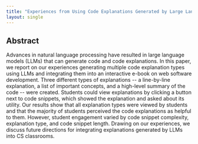 ```yaml
---
title: "Experiences from Using Code Explanations Generated by Large Language Models in a Web Software Development E-Book"
layout: single
---
```


## Abstract
Advances in natural language processing have resulted in large language models (LLMs) that can generate code and code explanations. In this paper, we report on our experiences generating multiple code explanation types using LLMs and integrating them into an interactive e-book on web software development. Three different types of explanations -- a line-by-line explanation, a list of important concepts, and a high-level summary of the code -- were created. Students could view explanations by clicking a button next to code snippets, which showed the explanation and asked about its utility. Our results show that all explanation types were viewed by students and that the majority of students perceived the code explanations as helpful to them. However, student engagement varied by code snippet complexity, explanation type, and code snippet length. Drawing on our experiences, we discuss future directions for integrating explanations generated by LLMs into CS classrooms.
